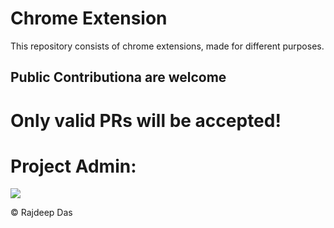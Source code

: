 # Chrome Extension
This repository consists of chrome extensions, made for different purposes.

<h2>Public Contributiona are welcome</h2>

# Only valid PRs will be accepted!

# Project Admin:<br>

<a href="https://github.com/Rajspeaks/color-picker/graphs/contributors">
  <img src="https://contrib.rocks/image?repo=Rajspeaks/color-picker" />
</a>


<br>

&copy; Rajdeep Das
